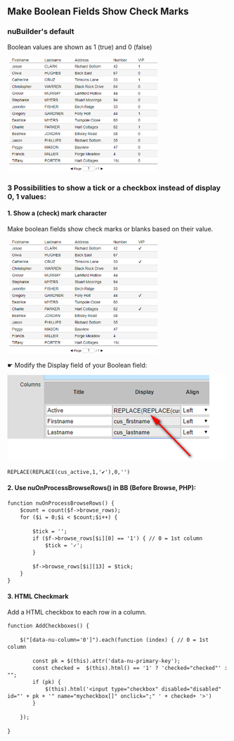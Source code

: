 ## Make Boolean Fields Show Check Marks

### nuBuilder's default

Boolean values are shown as 1 (true) and 0 (false)

<p align="left">
  <img src="screenshots/browse_boolean_default.png" width="342">
</p>

### 3 Possibilities to show a tick or a checkbox instead of display 0, 1 values:

#### 1.  Show a (check) mark character

Make boolean fields show check marks or blanks based on their value.

<p align="left">
  <img src="screenshots/browse_boolean_custom_ticks.png" width="342">
</p>

☛  Modify the Display field of your Boolean field:

<p align="left">
  <img src="screenshots/browse_boolean_custom_column.png" width="498">
</p>

```
REPLACE(REPLACE(cus_active,1,'✔'),0,'')
```

#### 2. Use nuOnProcessBrowseRows() in BB (Before Browse, PHP):

```
function nuOnProcessBrowseRows() {
    $count = count($f->browse_rows);
    for ($i = 0;$i < $count;$i++) {

        $tick = '';
        if ($f->browse_rows[$i][0] == '1') { // 0 = 1st column
            $tick = '✓';
        }

        $f->browse_rows[$i][13] = $tick;
    }
}
```

#### 3. HTML Checkmark

Add a HTML checkbox to each row in a column.

```
function AddCheckboxes() {
    
    $("[data-nu-column='0']").each(function (index) { // 0 = 1st column

        const pk = $(this).attr('data-nu-primary-key');
		const checked =  $(this).html() == '1' ? 'checked="checked"' : "";
        if (pk) {
            $(this).html('<input type="checkbox" disabled="disabled" id="' + pk + '" name="mycheckbox[]" onclick=";" ' + checked+ '>')
        }

    });

}
```
